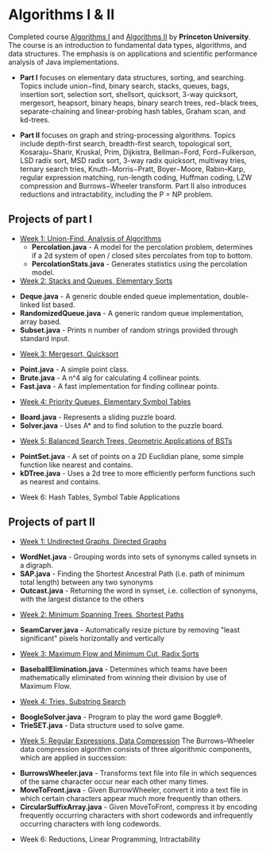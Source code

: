# Algorithms I & II

Completed course [Algorithms I](https://www.coursera.org/learn/algorithms-part1) and [Algorithms II](https://www.coursera.org/learn/algorithms-part2) by **Princeton University**. The course is an introduction to fundamental data types, algorithms, and data structures. The emphasis is on applications and scientific performance analysis of Java implementations.

* **Part I** focuses on elementary data structures, sorting, and searching. Topics include union−find, binary search, stacks, queues, bags, insertion sort, selection sort, shellsort, quicksort, 3-way quicksort, mergesort, heapsort, binary heaps, binary search trees, red−black trees, separate-chaining and linear-probing hash tables, Graham scan, and kd-trees.

* **Part II** focuses on graph and string-processing algorithms. Topics include depth-first search, breadth-first search, topological sort, Kosaraju−Sharir, Kruskal, Prim, Dijkistra, Bellman−Ford, Ford−Fulkerson, LSD radix sort, MSD radix sort, 3-way radix quicksort, multiway tries, ternary search tries, Knuth−Morris−Pratt, Boyer−Moore, Rabin–Karp, regular expression matching, run-length coding, Huffman coding, LZW compression and Burrows−Wheeler transform. Part II also introduces reductions and intractability, including the P = NP problem.

## Projects of part I
* [Week 1: Union-Find, Analysis of Algorithms](projects-part1/project01)
	* **Percolation.java** - A model for the percolation problem, determines if a 2d system of open / closed sites percolates from top to bottom.
	* **PercolationStats.java** - Generates statistics using the percolation model.
* [Week 2: Stacks and Queues, Elementary Sorts](projects-part1/project02)
 - **Deque.java** - A generic double ended queue implementation, double-linked list based.
 - **RandomizedQueue.java** - A generic random queue implementation, array based.
 - **Subset.java** - Prints n number of random strings provided through standard input.
* [Week 3: Mergesort, Quicksort](projects-part1/project03)
 - **Point.java** - A simple point class.
 - **Brute.java** - A n^4 alg for calculating 4 collinear points.
 - **Fast.java** - A fast implementation for finding collinear points.
* [Week 4: Priority Queues, Elementary Symbol Tables](projects-part1/project04)
 - **Board.java** - Represents a sliding puzzle board.
 - **Solver.java** - Uses A* and to find solution to the puzzle board.
* [Week 5: Balanced Search Trees, Geometric Applications of BSTs](projects-part1/project05)
 - **PointSet.java** - A set of points on a 2D Euclidian plane, some simple function like nearest and contains.
 - **kDTree.java** - Uses a 2d tree to more efficiently perform functions such as nearest and contains.
* Week 6: Hash Tables, Symbol Table Applications

## Projects of part II
* [Week 1: Undirected Graphs, Directed Graphs](projects-part2/project01)
 - **WordNet.java** - Grouping words into sets of synonyms called synsets in a digraph.
 - **SAP.java** - Finding the Shortest Ancestral Path (i.e. path of minimum total length) between any two synonyms
 - **Outcast.java** - Returning the word in synset, i.e. collection of synonyms, with the largest distance to the others
* [Week 2: Minimum Spanning Trees, Shortest Paths](projects-part2/project02)
 - **SeamCarver.java** - Automatically resize picture by removing "least significant" pixels horizontally and vertically
* [Week 3: Maximum Flow and Minimum Cut, Radix Sorts](projects-part2/project03)
 - **BaseballElimination.java** - Determines which teams have been mathematically eliminated from winning their division by use of Maximum Flow.
* [Week 4: Tries, Substring Search](projects-part2/project04)
 - **BoogleSolver.java** - Program to play the word game Boggle®.
 - **TrieSET.java** - Data structure used to solve game.
* [Week 5: Regular Expressions, Data Compression](projects-part2/project05)
 The Burrows–Wheeler data compression algorithm consists of three algorithmic components, which are applied in succession:
 - **BurrowsWheeler.java** - Transforms text file into file in which sequences of the same character occur near each other many times.
 - **MoveToFront.java** - Given BurrowWheeler, convert it into a text file in which certain characters appear much more frequently than others.
 - **CircularSuffixArray.java** - Given MoveToFront, compress it by encoding frequently occurring characters with short codewords and infrequently occurring characters with long codewords.
 * Week 6: Reductions, Linear Programming, Intractability